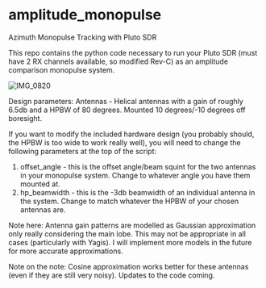 # amplitude_monopulse
Azimuth Monopulse Tracking with Pluto SDR

This repo contains the python code necessary to run your Pluto SDR (must have 2 RX channels available, so modified Rev-C) as an amplitude comparison monopulse system.

![IMG_0820](https://github.com/user-attachments/assets/68d87f3b-1067-481e-a981-758b06727614)

Design parameters:
Antennas - Helical antennas with a gain of roughly 6.5db and a HPBW of 80 degrees. Mounted 10 degrees/-10 degrees off boresight.

If you want to modify the included hardware design (you probably should, the HPBW is too wide to work really well), you will need to change the following parameters at the top of the script:
1. offset_angle - this is the offset angle/beam squint for the two antennas in your monopulse system. Change to whatever angle you have them mounted at.
2. hp_beamwidth - this is the -3db beamwidth of an individual antenna in the system. Change to match whatever the HPBW of your chosen antennas are.

Note here: Antenna gain patterns are modelled as Gaussian approximation only really considering the main lobe. This may not be appropriate in all cases (particularly with Yagis). I will implement more models in the future for more accurate approximations.

Note on the note: Cosine approximation works better for these antennas (even if they are still very noisy). Updates to the code coming.
